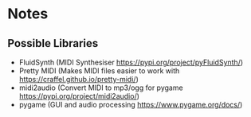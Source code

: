 # Notes

## Possible Libraries

- FluidSynth (MIDI Synthesiser <https://pypi.org/project/pyFluidSynth/>)
- Pretty MIDI (Makes MIDI files easier to work with <https://craffel.github.io/pretty-midi/>)
- midi2audio (Convert MIDI to mp3/ogg for pygame <https://pypi.org/project/midi2audio/>)
- pygame (GUI and audio processing <https://www.pygame.org/docs/>)
